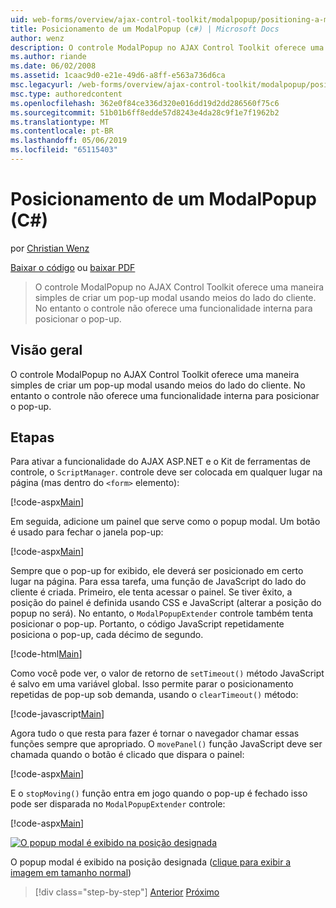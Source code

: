 ```yaml
---
uid: web-forms/overview/ajax-control-toolkit/modalpopup/positioning-a-modalpopup-cs
title: Posicionamento de um ModalPopup (c#) | Microsoft Docs
author: wenz
description: O controle ModalPopup no AJAX Control Toolkit oferece uma maneira simples de criar um pop-up modal usando meios do lado do cliente. No entanto o controle não tem um...
ms.author: riande
ms.date: 06/02/2008
ms.assetid: 1caac9d0-e21e-49d6-a8ff-e563a736d6ca
msc.legacyurl: /web-forms/overview/ajax-control-toolkit/modalpopup/positioning-a-modalpopup-cs
msc.type: authoredcontent
ms.openlocfilehash: 362e0f84ce336d320e016dd19d2dd286560f75c6
ms.sourcegitcommit: 51b01b6ff8edde57d8243e4da28c9f1e7f1962b2
ms.translationtype: MT
ms.contentlocale: pt-BR
ms.lasthandoff: 05/06/2019
ms.locfileid: "65115403"
---
```

# <a name="positioning-a-modalpopup-c"></a>Posicionamento de um ModalPopup (C#)

por [Christian Wenz](https://github.com/wenz)

[Baixar o código](http://download.microsoft.com/download/2/4/0/24052038-f942-4336-905b-b60ae56f0dd5/ModalPopup4.cs.zip) ou [baixar PDF](http://download.microsoft.com/download/b/6/a/b6ae89ee-df69-4c87-9bfb-ad1eb2b23373/modalpopup4CS.pdf)

> O controle ModalPopup no AJAX Control Toolkit oferece uma maneira simples de criar um pop-up modal usando meios do lado do cliente. No entanto o controle não oferece uma funcionalidade interna para posicionar o pop-up.

## <a name="overview"></a>Visão geral

O controle ModalPopup no AJAX Control Toolkit oferece uma maneira simples de criar um pop-up modal usando meios do lado do cliente. No entanto o controle não oferece uma funcionalidade interna para posicionar o pop-up.

## <a name="steps"></a>Etapas

Para ativar a funcionalidade do AJAX ASP.NET e o Kit de ferramentas de controle, o `ScriptManager`. controle deve ser colocada em qualquer lugar na página (mas dentro do `<form>` elemento):

[!code-aspx[Main](positioning-a-modalpopup-cs/samples/sample1.aspx)]

Em seguida, adicione um painel que serve como o popup modal. Um botão é usado para fechar o janela pop-up:

[!code-aspx[Main](positioning-a-modalpopup-cs/samples/sample2.aspx)]

Sempre que o pop-up for exibido, ele deverá ser posicionado em certo lugar na página. Para essa tarefa, uma função de JavaScript do lado do cliente é criada. Primeiro, ele tenta acessar o painel. Se tiver êxito, a posição do painel é definida usando CSS e JavaScript (alterar a posição do popup no será). No entanto, o `ModalPopupExtender` controle também tenta posicionar o pop-up. Portanto, o código JavaScript repetidamente posiciona o pop-up, cada décimo de segundo.

[!code-html[Main](positioning-a-modalpopup-cs/samples/sample3.html)]

Como você pode ver, o valor de retorno de `setTimeout()` método JavaScript é salvo em uma variável global. Isso permite parar o posicionamento repetidas de pop-up sob demanda, usando o `clearTimeout()` método:

[!code-javascript[Main](positioning-a-modalpopup-cs/samples/sample4.js)]

Agora tudo o que resta para fazer é tornar o navegador chamar essas funções sempre que apropriado. O `movePanel()` função JavaScript deve ser chamada quando o botão é clicado que dispara o painel:

[!code-aspx[Main](positioning-a-modalpopup-cs/samples/sample5.aspx)]

E o `stopMoving()` função entra em jogo quando o pop-up é fechado isso pode ser disparada no `ModalPopupExtender` controle:

[!code-aspx[Main](positioning-a-modalpopup-cs/samples/sample6.aspx)]

[![O popup modal é exibido na posição designada](positioning-a-modalpopup-cs/_static/image2.png)](positioning-a-modalpopup-cs/_static/image1.png)

O popup modal é exibido na posição designada ([clique para exibir a imagem em tamanho normal](positioning-a-modalpopup-cs/_static/image3.png))

> [!div class="step-by-step"]
> [Anterior](handling-postbacks-from-a-modalpopup-cs.md)
> [Próximo](launching-a-modal-popup-window-from-server-code-vb.md)
